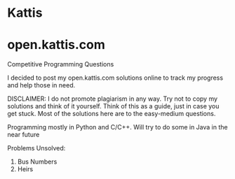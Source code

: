 # Kattis
# open.kattis.com
Competitive Programming Questions

I decided to post my open.kattis.com solutions online to track my progress and help those in need.

DISCLAIMER:
I do not promote plagiarism in any way. Try not to copy my solutions and think of it yourself. 
Think of this as a guide, just in case you get stuck.
Most of the solutions here are to the easy-medium questions.

Programming mostly in Python and C/C++.
Will try to do some in Java in the near future

Problems Unsolved:

1. Bus Numbers
2. Heirs